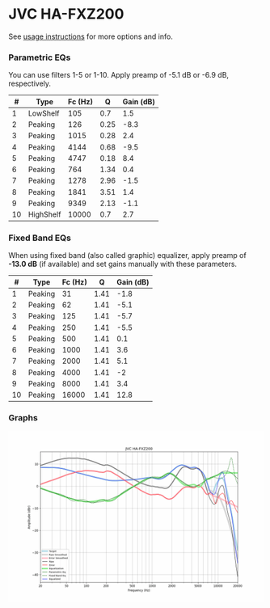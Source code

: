 # JVC HA-FXZ200
See [usage instructions](https://github.com/jaakkopasanen/AutoEq#usage) for more options and info.

### Parametric EQs
You can use filters 1-5 or 1-10. Apply preamp of -5.1 dB or -6.9 dB, respectively.

|   # | Type      |   Fc (Hz) |    Q |   Gain (dB) |
|-----|-----------|-----------|------|-------------|
|   1 | LowShelf  |       105 | 0.7  |         1.5 |
|   2 | Peaking   |       126 | 0.25 |        -8.3 |
|   3 | Peaking   |      1015 | 0.28 |         2.4 |
|   4 | Peaking   |      4144 | 0.68 |        -9.5 |
|   5 | Peaking   |      4747 | 0.18 |         8.4 |
|   6 | Peaking   |       764 | 1.34 |         0.4 |
|   7 | Peaking   |      1278 | 2.96 |        -1.5 |
|   8 | Peaking   |      1841 | 3.51 |         1.4 |
|   9 | Peaking   |      9349 | 2.13 |        -1.1 |
|  10 | HighShelf |     10000 | 0.7  |         2.7 |

### Fixed Band EQs
When using fixed band (also called graphic) equalizer, apply preamp of **-13.0 dB** (if available) and set gains manually with these parameters.

|   # | Type    |   Fc (Hz) |    Q |   Gain (dB) |
|-----|---------|-----------|------|-------------|
|   1 | Peaking |        31 | 1.41 |        -1.8 |
|   2 | Peaking |        62 | 1.41 |        -5.1 |
|   3 | Peaking |       125 | 1.41 |        -5.7 |
|   4 | Peaking |       250 | 1.41 |        -5.5 |
|   5 | Peaking |       500 | 1.41 |         0.1 |
|   6 | Peaking |      1000 | 1.41 |         3.6 |
|   7 | Peaking |      2000 | 1.41 |         5.1 |
|   8 | Peaking |      4000 | 1.41 |        -2   |
|   9 | Peaking |      8000 | 1.41 |         3.4 |
|  10 | Peaking |     16000 | 1.41 |        12.8 |

### Graphs
![](./JVC%20HA-FXZ200.png)
